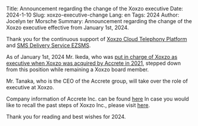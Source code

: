 Title: Announcement regarding the change of the Xoxzo executive 
Date: 2024-1-10
Slug: xoxzo-executive-change
Lang: en
Tags: 2024
Author: Jocelyn ter Morsche
Summary: Announcement regarding the change of the Xoxzo executive effective from January 1st, 2024.

Thank you for the continuous support of [Xoxzo Cloud Telephony Platform](https://www.xoxzo.com/en/) and [SMS Delivery Service EZSMS](https://www.ezsms.biz/en/). 

As of January 1st, 2024 Mr. Ikeda, who was [put in charge of Xoxzo as executive when Xoxzo was acquired by Accrete in 2021](https://blog.xoxzo.com/en/2021/09/16/accrete-acquiring-xoxzo/), 
stepped down from this position while remaining a Xoxzo board member. 

Mr. Tanaka, who is the CEO of the Accrete group, will take over the role of executive at Xoxzo. 

Company information of Accrete Inc. can be found [here](https://www.accrete-inc.com/company/en/) In case you would like to recall the past steps of Xoxzo Inc., please visit [here](https://info.xoxzo.com/). 

Thank you for reading and best wishes for 2024.

